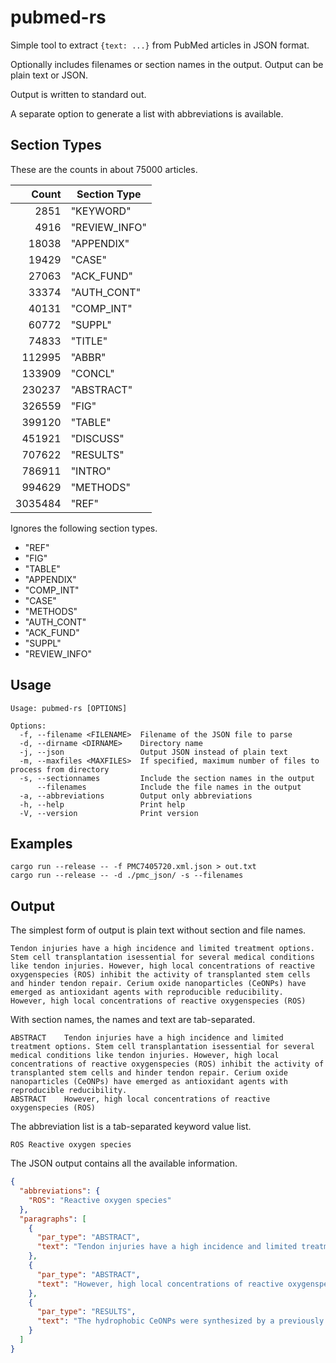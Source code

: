 # pubmed-rs

Simple tool to extract `{text: ...}` from PubMed articles in JSON format.

Optionally includes filenames or section names in the output. Output can be plain text or JSON.

Output is written to standard out.

A separate option to generate a list with abbreviations is available. 

## Section Types

These are the counts in about 75000 articles.

| Count  | Section Type |
| ------------: | ------------- |
| 2851         |  "KEYWORD" |
| 4916         |  "REVIEW_INFO" |
| 18038         |  "APPENDIX" |
| 19429         |  "CASE" |
| 27063         |  "ACK_FUND" |
| 33374         |  "AUTH_CONT" |
| 40131         |  "COMP_INT" |
| 60772         |  "SUPPL" |
| 74833         |  "TITLE" |
| 112995         |  "ABBR" |
| 133909         |  "CONCL" |
| 230237         |  "ABSTRACT" |
| 326559         |  "FIG" |
| 399120         |  "TABLE" |
| 451921         |  "DISCUSS" |
| 707622         |  "RESULTS" |
| 786911         |  "INTRO" |
| 994629         |  "METHODS" |
| 3035484         |  "REF" |

Ignores the following section types.
 - "REF"
 - "FIG"
 - "TABLE"
 - "APPENDIX"
 - "COMP_INT"
 - "CASE"
 - "METHODS"
 - "AUTH_CONT"
 - "ACK_FUND"
 - "SUPPL"
 - "REVIEW_INFO"

## Usage

```
Usage: pubmed-rs [OPTIONS]

Options:
  -f, --filename <FILENAME>  Filename of the JSON file to parse
  -d, --dirname <DIRNAME>    Directory name
  -j, --json                 Output JSON instead of plain text
  -m, --maxfiles <MAXFILES>  If specified, maximum number of files to process from directory
  -s, --sectionnames         Include the section names in the output
      --filenames            Include the file names in the output
  -a, --abbreviations        Output only abbreviations
  -h, --help                 Print help
  -V, --version              Print version
```

## Examples

```
cargo run --release -- -f PMC7405720.xml.json > out.txt
cargo run --release -- -d ./pmc_json/ -s --filenames
```

## Output

The simplest form of output is plain text without section and file names.
```text
Tendon injuries have a high incidence and limited treatment options. Stem cell transplantation isessential for several medical conditions like tendon injuries. However, high local concentrations of reactive oxygenspecies (ROS) inhibit the activity of transplanted stem cells and hinder tendon repair. Cerium oxide nanoparticles (CeONPs) have emerged as antioxidant agents with reproducible reducibility.
However, high local concentrations of reactive oxygenspecies (ROS)
```

With section names, the names and text are tab-separated.
```text
ABSTRACT	Tendon injuries have a high incidence and limited treatment options. Stem cell transplantation isessential for several medical conditions like tendon injuries. However, high local concentrations of reactive oxygenspecies (ROS) inhibit the activity of transplanted stem cells and hinder tendon repair. Cerium oxide nanoparticles (CeONPs) have emerged as antioxidant agents with reproducible reducibility.
ABSTRACT	However, high local concentrations of reactive oxygenspecies (ROS)
```

The abbreviation list is a tab-separated keyword value list.
```text
ROS	Reactive oxygen species
```

The JSON output contains all the available information.
```json
{
  "abbreviations": {
    "ROS": "Reactive oxygen species"
  },
  "paragraphs": [
    {
      "par_type": "ABSTRACT",
      "text": "Tendon injuries have a high incidence and limited treatment options. Stem cell transplantation isessential for several medical conditions like tendon injuries. However, high local concentrations of reactive oxygenspecies (ROS) inhibit the activity of transplanted stem cells and hinder tendon repair. Cerium oxide nanoparticles (CeONPs) have emerged as antioxidant agents with reproducible reducibility."
    },
    {
      "par_type": "ABSTRACT",
      "text": "However, high local concentrations of reactive oxygenspecies (ROS) inhibit the activity of transplanted stem cells and hinder tendon repair. Cerium oxide nanoparticles (CeONPs) have emerged as antioxidant agents with reproducible reducibility."
    },
    {
      "par_type": "RESULTS",
      "text": "The hydrophobic CeONPs were synthesized by a previously reported thermal decomposition method. After coating with mPEG2k-DSPE, CeONPs were transferred to the aqueous phase. As shown in Fig. 2A, the obtained PEG-CeONPs exhibited uniform morphologies with sizes of 5.45 ± 1.08 nm. Moreover, CeONPs were stable in an aqueous solution for at least 2 weeks, as evidenced by their appearance and the results of the UV-visible spectra analysis (Fig. 2E, F)."
    }
  ]
}
```


